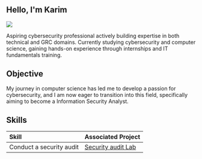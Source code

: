 ## Hello, I'm Karim

<a href="https://www.linkedin.com/in/karim-tchaleu-53043b204/"><img src="https://img.shields.io/badge/-LinkedIn-0072b1?&style=for-the-badge&logo=linkedin&logoColor=white" /></a>

Aspiring cybersecurity professional actively building expertise in both technical and GRC domains. Currently studying cybersecurity and computer science, gaining hands-on experience through internships and IT fundamentals training.

## Objective

My journey in computer science has led me to develop a passion for cybersecurity, and I am now eager to transition into this field, specifically aiming to become a Information Security Analyst.


## Skills

| Skill                       | Associated Project |
|:---------------------------|:------------------|
| Conduct a security audit    | <a href="https://docs.google.com/document/d/1fVVLnmT61K1i_GK1JgPHv6zb6bW-eJVMrZ1UycxAiGY/edit?usp=sharing">Security audit Lab</a> |
